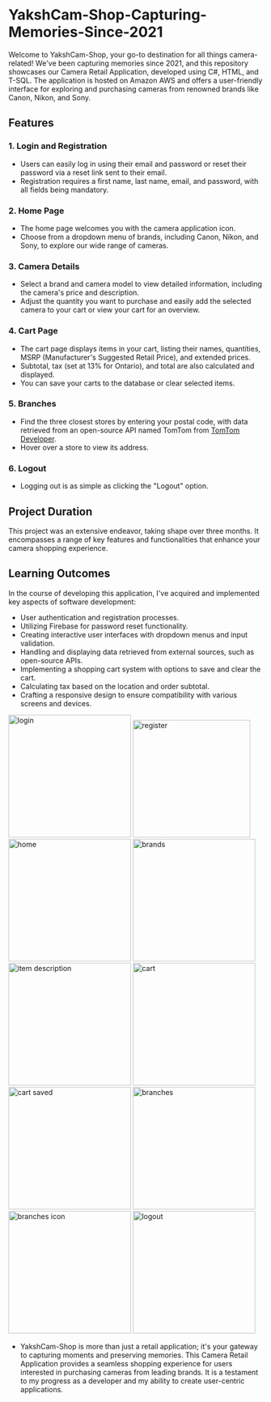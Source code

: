 # YakshCam-Shop-Capturing-Memories-Since-2021

Welcome to YakshCam-Shop, your go-to destination for all things camera-related! We've been capturing memories since 2021, and this repository showcases our Camera Retail Application, developed using C#, HTML, and T-SQL. The application is hosted on Amazon AWS and offers a user-friendly interface for exploring and purchasing cameras from renowned brands like Canon, Nikon, and Sony.

## Features

### 1. Login and Registration
- Users can easily log in using their email and password or reset their password via a reset link sent to their email.
- Registration requires a first name, last name, email, and password, with all fields being mandatory.

### 2. Home Page
- The home page welcomes you with the camera application icon.
- Choose from a dropdown menu of brands, including Canon, Nikon, and Sony, to explore our wide range of cameras.

### 3. Camera Details
- Select a brand and camera model to view detailed information, including the camera's price and description.
- Adjust the quantity you want to purchase and easily add the selected camera to your cart or view your cart for an overview.

### 4. Cart Page
- The cart page displays items in your cart, listing their names, quantities, MSRP (Manufacturer's Suggested Retail Price), and extended prices.
- Subtotal, tax (set at 13% for Ontario), and total are also calculated and displayed.
- You can save your carts to the database or clear selected items.

### 5. Branches
- Find the three closest stores by entering your postal code, with data retrieved from an open-source API named TomTom from [TomTom Developer](https://developer.tomtom.com/).
- Hover over a store to view its address.

### 6. Logout
- Logging out is as simple as clicking the "Logout" option.

## Project Duration

This project was an extensive endeavor, taking shape over three months. It encompasses a range of key features and functionalities that enhance your camera shopping experience.

## Learning Outcomes

In the course of developing this application, I've acquired and implemented key aspects of software development:

- User authentication and registration processes.
- Utilizing Firebase for password reset functionality.
- Creating interactive user interfaces with dropdown menus and input validation.
- Handling and displaying data retrieved from external sources, such as open-source APIs.
- Implementing a shopping cart system with options to save and clear the cart.
- Calculating tax based on the location and order subtotal.
- Crafting a responsive design to ensure compatibility with various screens and devices.

<img width="242" alt="login" src="https://github.com/yakshpatel22/YakshCam-Shop-Capturing-Memories-Since-2021/assets/94410692/0c186b81-ef18-4b76-b375-01a127f2e2c0">
<img width="232" alt="register" src="https://github.com/yakshpatel22/YakshCam-Shop-Capturing-Memories-Since-2021/assets/94410692/4b2602c3-d791-4690-b31f-67a652df6188">
<img width="242" alt="home" src="https://github.com/yakshpatel22/YakshCam-Shop-Capturing-Memories-Since-2021/assets/94410692/c535baa6-3b4a-4cdc-888a-235ac4347d03">
<img width="242" alt="brands" src="https://github.com/yakshpatel22/YakshCam-Shop-Capturing-Memories-Since-2021/assets/94410692/ad83faa5-ba50-48d5-8043-80073770923d">
<img width="242" alt="item description" src="https://github.com/yakshpatel22/YakshCam-Shop-Capturing-Memories-Since-2021/assets/94410692/4b53c8f2-a928-40ab-83a2-847dff6666ed">
<img width="242" alt="cart" src="https://github.com/yakshpatel22/YakshCam-Shop-Capturing-Memories-Since-2021/assets/94410692/9a41d271-c6db-4f23-95ca-7762617a5bdc">
<img width="242" alt="cart saved" src="https://github.com/yakshpatel22/YakshCam-Shop-Capturing-Memories-Since-2021/assets/94410692/e7e3b638-1990-45dc-adb1-72f29e72f96d">
<img width="242" alt="branches" src="https://github.com/yakshpatel22/YakshCam-Shop-Capturing-Memories-Since-2021/assets/94410692/62eafc59-154c-48c2-b6e1-b62738d6d6dc">
<img width="242" alt="branches icon" src="https://github.com/yakshpatel22/YakshCam-Shop-Capturing-Memories-Since-2021/assets/94410692/6fc0863e-eb23-42a6-92b6-ec837420b90c">
<img width="242" alt="logout" src="https://github.com/yakshpatel22/YakshCam-Shop-Capturing-Memories-Since-2021/assets/94410692/2019c803-8060-4fa1-a5d5-83c9ff95e883">

- YakshCam-Shop is more than just a retail application; it's your gateway to capturing moments and preserving memories. This Camera Retail Application provides a seamless shopping experience for users interested in purchasing cameras from leading brands. It is a testament to my progress as a developer and my ability to create user-centric applications.
